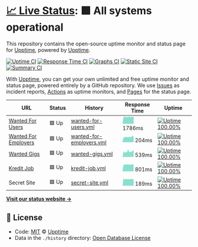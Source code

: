# [📈 Live Status](https://jeongsk.github.io/upptime): <!--live status--> **🟩 All systems operational**

This repository contains the open-source uptime monitor and status page for [Upptime](https://upptime.js.org), powered by [Upptime](https://github.com/upptime/upptime).

[![Uptime CI](https://github.com/koj-co/upptime/workflows/Uptime%20CI/badge.svg)](https://github.com/koj-co/upptime/actions?query=workflow%3A%22Uptime+CI%22)
[![Response Time CI](https://github.com/koj-co/upptime/workflows/Response%20Time%20CI/badge.svg)](https://github.com/koj-co/upptime/actions?query=workflow%3A%22Response+Time+CI%22)
[![Graphs CI](https://github.com/koj-co/upptime/workflows/Graphs%20CI/badge.svg)](https://github.com/koj-co/upptime/actions?query=workflow%3A%22Graphs+CI%22)
[![Static Site CI](https://github.com/koj-co/upptime/workflows/Static%20Site%20CI/badge.svg)](https://github.com/koj-co/upptime/actions?query=workflow%3A%22Static+Site+CI%22)
[![Summary CI](https://github.com/koj-co/upptime/workflows/Summary%20CI/badge.svg)](https://github.com/koj-co/upptime/actions?query=workflow%3A%22Summary+CI%22)

With [Upptime](https://upptime.js.org), you can get your own unlimited and free uptime monitor and status page, powered entirely by a GitHub repository. We use [Issues](https://github.com/upptime/upptime/issues) as incident reports, [Actions](https://github.com/upptime/upptime/actions) as uptime monitors, and [Pages](https://demo.upptime.js.org) for the status page.

<!--start: status pages-->
<!-- This summary is generated by Upptime (https://github.com/upptime/upptime) -->
<!-- Do not edit this manually, your changes will be overwritten -->

| URL                                                        | Status | History                                                                                                        | Response Time                                                                             | Uptime                                                                                                                                                                                                                                   |
| ---------------------------------------------------------- | ------ | -------------------------------------------------------------------------------------------------------------- | ----------------------------------------------------------------------------------------- | ---------------------------------------------------------------------------------------------------------------------------------------------------------------------------------------------------------------------------------------- |
| [Wanted For Users](https://www.wanted.co.kr)               | 🟩 Up  | [wanted-for-users.yml](https://github.com/jeongsk/upptime/commits/master/history/wanted-for-users.yml)         | <img alt="Response time graph" src="./graphs/wanted-for-users.png" height="20"> 1786ms    | [![Uptime 100.00%](https://img.shields.io/endpoint?url=https%3A%2F%2Fraw.githubusercontent.com%2Fjeongsk%2Fupptime%2Fmaster%2Fapi%2Fwanted-for-users%2Fuptime.json)](https://jeongsk.github.io/upptime/history/wanted-for-users)         |
| [Wanted For Employers](https://www.wanted.co.kr/dashboard) | 🟩 Up  | [wanted-for-employers.yml](https://github.com/jeongsk/upptime/commits/master/history/wanted-for-employers.yml) | <img alt="Response time graph" src="./graphs/wanted-for-employers.png" height="20"> 204ms | [![Uptime 100.00%](https://img.shields.io/endpoint?url=https%3A%2F%2Fraw.githubusercontent.com%2Fjeongsk%2Fupptime%2Fmaster%2Fapi%2Fwanted-for-employers%2Fuptime.json)](https://jeongsk.github.io/upptime/history/wanted-for-employers) |
| [Wanted Gigs](https://www.wanted.co.kr/gigs)               | 🟩 Up  | [wanted-gigs.yml](https://github.com/jeongsk/upptime/commits/master/history/wanted-gigs.yml)                   | <img alt="Response time graph" src="./graphs/wanted-gigs.png" height="20"> 539ms          | [![Uptime 100.00%](https://img.shields.io/endpoint?url=https%3A%2F%2Fraw.githubusercontent.com%2Fjeongsk%2Fupptime%2Fmaster%2Fapi%2Fwanted-gigs%2Fuptime.json)](https://jeongsk.github.io/upptime/history/wanted-gigs)                   |
| [Kredit Job](https://kreditjob.com/)                       | 🟩 Up  | [kredit-job.yml](https://github.com/jeongsk/upptime/commits/master/history/kredit-job.yml)                     | <img alt="Response time graph" src="./graphs/kredit-job.png" height="20"> 801ms           | [![Uptime 100.00%](https://img.shields.io/endpoint?url=https%3A%2F%2Fraw.githubusercontent.com%2Fjeongsk%2Fupptime%2Fmaster%2Fapi%2Fkredit-job%2Fuptime.json)](https://jeongsk.github.io/upptime/history/kredit-job)                     |
| Secret Site                                                | 🟩 Up  | [secret-site.yml](https://github.com/jeongsk/upptime/commits/master/history/secret-site.yml)                   | <img alt="Response time graph" src="./graphs/secret-site.png" height="20"> 189ms          | [![Uptime 100.00%](https://img.shields.io/endpoint?url=https%3A%2F%2Fraw.githubusercontent.com%2Fjeongsk%2Fupptime%2Fmaster%2Fapi%2Fsecret-site%2Fuptime.json)](https://jeongsk.github.io/upptime/history/secret-site)                   |

<!--end: status pages-->

[**Visit our status website →**](https://jeongsk.github.io/upptime)

## 📄 License

- Code: [MIT](./LICENSE) © [Upptime](https://upptime.js.org)
- Data in the `./history` directory: [Open Database License](https://opendatacommons.org/licenses/odbl/1-0/)
